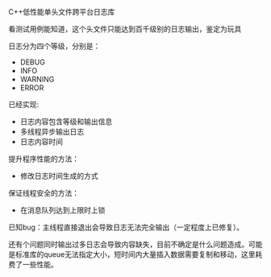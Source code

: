 C++低性能单头文件跨平台日志库

看测试用例能知道，这个头文件只能达到百千级别的日志输出，鉴定为玩具

日志分为四个等级，分别是：
* DEBUG
* INFO
* WARNING
* ERROR

已经实现:
* 日志内容包含等级和输出信息
* 多线程异步输出日志
* 日志内容时间

提升程序性能的方法：
* 修改日志时间生成的方式

保证线程安全的方法：
* 在消息队列达到上限时上锁

已知bug：主线程直接退出会导致日志无法完全输出（一定程度上已修复）。

还有个问题同时输出过多日志会导致内容缺失，目前不确定是什么问题造成。可能是标准库的queue无法指定大小，短时间内大量插入数据需要复制和移动，这里耗费了一些性能。